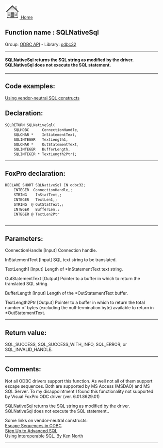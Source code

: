 [<img src="../../images/home.png"> Home ](https://github.com/VFPX/Win32API)  

## Function name : SQLNativeSql
Group: [ODBC API](../../functions_group.md#ODBC_API)  -  Library: [odbc32](../../libraries.md#odbc32)  
***  


#### SQLNativeSql returns the SQL string as modified by the driver. SQLNativeSql does not execute the SQL statement.
***  


## Code examples:
[Using vendor-neutral SQL constructs](../../samples/sample_287.md)  

## Declaration:
```foxpro  
SQLRETURN SQLNativeSql(
	SQLHDBC      ConnectionHandle,
	SQLCHAR *    InStatementText,
	SQLINTEGER   TextLength1,
	SQLCHAR *    OutStatementText,
	SQLINTEGER   BufferLength,
	SQLINTEGER * TextLength2Ptr);  
```  
***  


## FoxPro declaration:
```foxpro  
DECLARE SHORT SQLNativeSql IN odbc32;
	INTEGER  ConnectionHandle,;
	STRING    InStatText,;
	INTEGER   TextLen1,;
	STRING  @ OutStatText,;
	INTEGER   BufferLen,;
	INTEGER @ TextLen2Ptr
  
```  
***  


## Parameters:
ConnectionHandle 
[Input]
Connection handle. 

InStatementText 
[Input]
SQL text string to be translated. 

TextLength1 
[Input]
Length of *InStatementText text string. 

OutStatementText 
[Output]
Pointer to a buffer in which to return the translated SQL string. 

BufferLength 
[Input]
Length of the *OutStatementText buffer. 

TextLength2Ptr 
[Output]
Pointer to a buffer in which to return the total number of bytes (excluding the null-termination byte) available to return in *OutStatementText.  
***  


## Return value:
SQL_SUCCESS, SQL_SUCCESS_WITH_INFO, SQL_ERROR, or SQL_INVALID_HANDLE.  
***  


## Comments:
Not all ODBC drivers support this function. As well not all of them support escape sequences. Both are supported by MS Access (MSDAO) and MS SQL Server. To my disappointment I found this functionality not supported by Visual FoxPro ODC driver (ver. 6.01.8629.01)  
  
SQLNativeSql returns the SQL string as modified by the driver. SQLNativeSql does not execute the SQL statement..  
  
Some links on vendor-neutral constructs:  
<a href="http://msdn.microsoft.com/library/default.asp?url=/library/en-us/odbc/htm/odbcescape_sequences_in_odbc.asp">Escape Sequences in ODBC</a>  
<a href="http://www.devx.com/premier/mgznarch/vbpj/1997/06jun97/whgg.pdf">Step Up to Advanced SQL</a>  
<a href="http://www.webtechniques.com/archives/1997/07/north/">Using Interoperable SQL. By Ken North</a>  
  
***  

